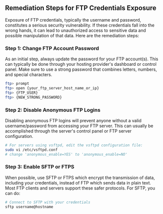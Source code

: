 

## Remediation Steps for FTP Credentials Exposure
Exposure of FTP credentials, typically the username and password, constitutes a serious security vulnerability. If these credentials fall into the wrong hands, it can lead to unauthorized access to sensitive data and possible manipulation of that data. Here are the remediation steps:

### Step 1: Change FTP Account Password
As an initial step, always update the password for your FTP account(s). This can typically be done through your hosting provider's dashboard or control panel. Make sure to use a strong password that combines letters, numbers, and special characters. 

```bash
ftp> prompt
ftp> open {your_ftp_server_host_name_or_ip}
ftp> {FTP_USER}
ftp> {NEW_STRONG_PASSWORD}
```

### Step 2: Disable Anonymous FTP Logins

Disabling anonymous FTP logins will prevent anyone without a valid username/password from accessing your FTP server. This can usually be accomplished through the server's control panel or FTP server configuration.

```bash
# For servers using vsftpd, edit the vsftpd configuration file:
sudo vi /etc/vsftpd.conf
# change 'anonymous_enable=YES' to 'anonymous_enable=NO'
```

### Step 3: Enable SFTP or FTPS

When possible, use SFTP or FTPS which encrypt the transmission of data, including your credentials, instead of FTP which sends data in plain text. Most FTP clients and servers support these safer protocols. For SFTP, you can do:

```bash
# Connect to SFTP with your credentials
sftp username@hostname
```
